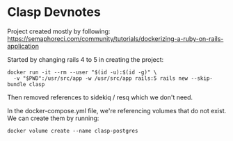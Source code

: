 # Clasp Devnotes

Project created mostly by following: https://semaphoreci.com/community/tutorials/dockerizing-a-ruby-on-rails-application

Started by changing rails 4 to 5 in creating the project:

```
docker run -it --rm --user "$(id -u):$(id -g)" \
  -v "$PWD":/usr/src/app -w /usr/src/app rails:5 rails new --skip-bundle clasp
```

Then removed references to sidekiq / resq which we don't need.

In the docker-compose.yml file, we're referencing volumes that do not exist. We can create them by running:

`docker volume create --name clasp-postgres`


